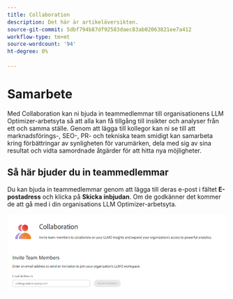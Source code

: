 ```yaml
---
title: Collaboration
description: Det här är artikelöversikten.
source-git-commit: 5dbf794b87df92583daec83ab02063821ee7a412
workflow-type: tm+mt
source-wordcount: '94'
ht-degree: 0%

---
```



# Samarbete

Med Collaboration kan ni bjuda in teammedlemmar till organisationens LLM Optimizer-arbetsyta så att alla kan få tillgång till insikter och analyser från ett och samma ställe. Genom att lägga till kollegor kan ni se till att marknadsförings-, SEO-, PR- och tekniska team smidigt kan samarbeta kring förbättringar av synligheten för varumärken, dela med sig av sina resultat och vidta samordnade åtgärder för att hitta nya möjligheter.

## Så här bjuder du in teammedlemmar

Du kan bjuda in teammedlemmar genom att lägga till deras e-post i fältet **E-postadress** och klicka på **Skicka inbjudan**. Om de godkänner det kommer de att gå med i din organisations LLM Optimizer-arbetsyta.

![Collaboration Invite](/help/dashboards/assets/collaboration.png)
